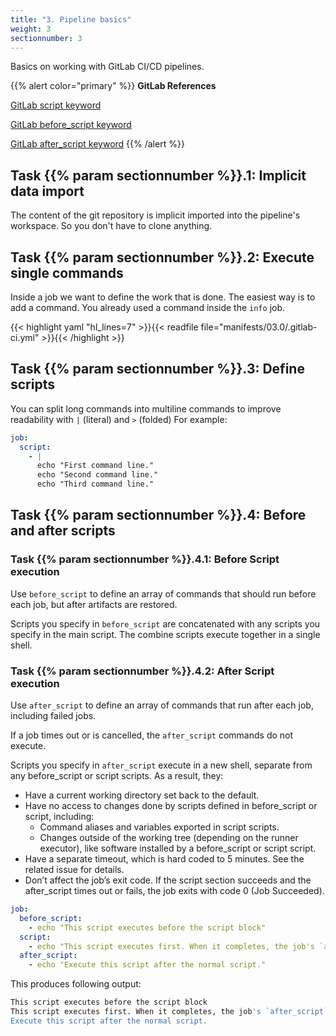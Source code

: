 ```yaml
---
title: "3. Pipeline basics"
weight: 3
sectionnumber: 3
---
```


Basics on working with GitLab CI/CD pipelines.

{{% alert color="primary" %}}
**GitLab References**

[GitLab script keyword](https://docs.gitlab.com/ee/ci/yaml/README.html#script)

[GitLab before_script keyword](https://docs.gitlab.com/ee/ci/yaml/README.html#before_script)

[GitLab after_script keyword](https://docs.gitlab.com/ee/ci/yaml/README.html#after_script)
{{% /alert %}}


## Task {{% param sectionnumber %}}.1: Implicit data import

The content of the git repository is implicit imported into the pipeline's workspace. So you don't have to clone anything.
<!-- TODO -->

## Task {{% param sectionnumber %}}.2: Execute single commands

Inside a job we want to define the work that is done. The easiest way is to add a command. You already used a command inside the `info` job.

{{< highlight yaml "hl_lines=7" >}}{{< readfile file="manifests/03.0/.gitlab-ci.yml" >}}{{< /highlight >}}

<!-- TODO 

* [ ] Beispiele hier raus und ev. verlinken: https://docs.gitlab.com/ee/ci/yaml/script.html

-->


## Task {{% param sectionnumber %}}.3: Define scripts

You can split long commands into multiline commands to improve readability with `|` (literal) and `>` (folded)
For example:

```yaml
job:
  script:
    - |
      echo "First command line."
      echo "Second command line."
      echo "Third command line."
```


## Task {{% param sectionnumber %}}.4: Before and after scripts


### Task {{% param sectionnumber %}}.4.1: Before Script execution

Use `before_script` to define an array of commands that should run before each job, but after artifacts are restored.

Scripts you specify in `before_script` are concatenated with any scripts you specify in the main script. The combine scripts execute together in a single shell.


### Task {{% param sectionnumber %}}.4.2: After Script execution

Use `after_script` to define an array of commands that run after each job, including failed jobs.

If a job times out or is cancelled, the `after_script` commands do not execute.

Scripts you specify in `after_script` execute in a new shell, separate from any before_script or script scripts. As a result, they:

* Have a current working directory set back to the default.
* Have no access to changes done by scripts defined in before_script or script, including:
  * Command aliases and variables exported in script scripts.
  * Changes outside of the working tree (depending on the runner executor), like software installed by a before_script or script script.
* Have a separate timeout, which is hard coded to 5 minutes. See the related issue for details.
* Don’t affect the job’s exit code. If the script section succeeds and the after_script times out or fails, the job exits with code 0 (Job Succeeded).

```yaml
job:
  before_script:
    - echo "This script executes before the script block"
  script:
    - echo "This script executes first. When it completes, the job's `after_script` executes."
  after_script:
    - echo "Execute this script after the normal script."
```

This produces following output:

```bash
This script executes before the script block
This script executes first. When it completes, the job's `after_script` executes.
Execute this script after the normal script.
```


<!-- TODO
* nur alt Theorie mit Beispiel 
* [ ] https://docs.gitlab.com/ee/ci/yaml/#before_script
* [ ] https://docs.gitlab.com/ee/ci/yaml/#after_script
-->
